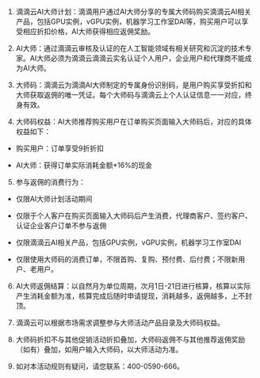 1. 滴滴云AI大师计划：滴滴用户通过AI大师分享的专属大师码购买滴滴云AI相关产品，包括GPU实例，vGPU实例，机器学习工作室DAI等，购买用户可以享受相应折扣价格，AI大师获得相应返佣奖励。

2. AI大师：通过滴滴云审核及认证的在人工智能领域有相关研究和沉淀的技术专家。AI大师必须为滴滴云滴滴云实名认证个人用户，企业用户和代理商不能成为AI大师。

3. 大师码：滴滴云为滴滴AI大师制定的专属身份识别码，是用户购买享受折扣和大师获取返佣的唯一凭证。每个大师码与滴滴云上个人认证信息一一对应，终身有效。

4. 大师码权益：AI大师推荐购买用户在订单购买页面输入大师码后，对应的具体权益如下：

- 购买用户：订单享受9折折扣

- AI大师：获得订单实际消耗金额*16%的现金

5. 参与返佣的消费行为：

- 仅限AI大师计划活动期间

- 仅限于个人客户在购买页面输入大师码后产生消费，代理商客户、签约客户、认证企业客户订单不参与返佣

- 仅限滴滴云AI相关产品，包括GPU实例，vGPU实例，机器学习工作室DAI

- 仅限使用大师码的消费订单，不限首购、复购、预付费、后付费；不限新用户、老用户。

6. AI大师返佣结算：以自然月为单位周期，次月1日-21日进行核算，核算以实际产生消耗金额为准，核算完成后随时申请提现，消耗越多，返佣越多，上不封顶。

7. 滴滴云可以根据市场需求调整参与大师活动产品目录及大师码权益。

8. 大师码折扣不与其他促销活动折扣叠加，大师码返佣不与其他推荐返佣奖励（如有）叠加，如用户输入大师码，以大师活动为准。

9. 如对本活动规则有疑问，请您联系：400-0590-666。